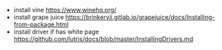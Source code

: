 - install vine https://www.winehq.org/
- install grape juice https://brinkervii.gitlab.io/grapejuice/docs/Installing-from-package.html
- install driver if has white page https://github.com/lutris/docs/blob/master/InstallingDrivers.md
